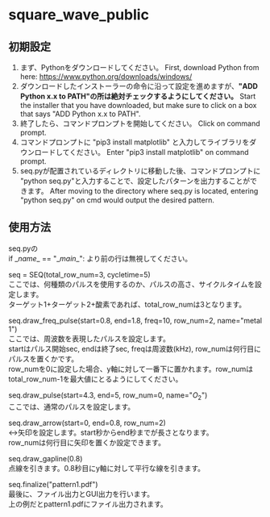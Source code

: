 # square_wave_public

## 初期設定
1. まず、Pythonをダウンロードしてください。 First, download Python from here: <https://www.python.org/downloads/windows/>
2. ダウンロードしたインストーラーの命令に沿って設定を進めますが、__"ADD Python x.x to PATH"の所は絶対チェックするようにしてください。__ Start the installer that you have downloaded, but make sure to click on a box that says "ADD Python x.x to PATH".
3. 終了したら、コマンドプロンプトを開始してください。 Click on command prompt.
4. コマンドプロンプトに "pip3 install matplotlib" と入力してライブラリをダウンロードしてください。 Enter "pip3 install matplotlib" on command prompt.
5. seq.pyが配置されているディレクトリに移動した後、コマンドプロンプトに "python seq.py"と入力することで、設定したパターンを出力することができます。  After moving to the directory where seq.py is located, entering "python seq.py" on cmd would output the desired pattern.

## 使用方法
seq.pyの  
if \__name__ == "\__main__": より前の行は無視してください。  

seq = SEQ(total_row_num=3, cycletime=5)  
ここでは、何種類のパルスを使用するのか、パルスの高さ、サイクルタイムを設定します。  
ターゲット1+ターゲット2+酸素であれば、total_row_numは3となります。  

seq.draw_freq_pulse(start=0.8, end=1.8, freq=10, row_num=2, name="metal 1")  
ここでは、周波数を表現したパルスを設定します。  
startはパルス開始sec, endは終了sec, freqは周波数(kHz), row_numは何行目にパルスを置くかです。  
row_numを0に設定した場合、y軸に対して一番下に置かれます。row_numはtotal_row_num-1を最大値にとるようにしてください。  

seq.draw_pulse(start=4.3, end=5, row_num=0, name="$O_{2}$")  
ここでは、通常のパルスを設定します。  

seq.draw_arrow(start=0, end=0.8, row_num=2)  
<->矢印を設定します。start秒からend秒までが長さとなります。  
row_numは何行目に矢印を置くか設定できます。  

seq.draw_gapline(0.8)  
点線を引きます。0.8秒目にy軸に対して平行な線を引きます。  

seq.finalize("pattern1.pdf")  
最後に、ファイル出力とGUI出力を行います。  
上の例だとpattern1.pdfにファイル出力されます。  
